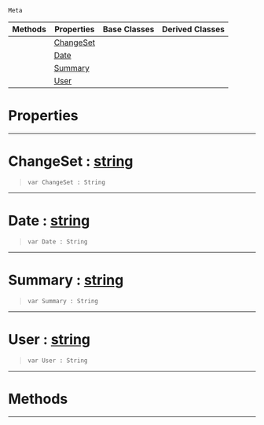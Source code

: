  `Meta`

|Methods|Properties|Base Classes|Derived Classes|
|---|---|---|---|
| |[ ChangeSet](https://github.com/zeroengineteam/ZeroDocs/code_reference/class_reference/revision.markdown#changeset-zero-engine-do)| | |
| |[ Date](https://github.com/zeroengineteam/ZeroDocs/code_reference/class_reference/revision.markdown#date-zero-engine-documen)| | |
| |[ Summary](https://github.com/zeroengineteam/ZeroDocs/code_reference/class_reference/revision.markdown#summary-zero-engine-docu)| | |
| |[ User](https://github.com/zeroengineteam/ZeroDocs/code_reference/class_reference/revision.markdown#user-zero-engine-documen)| | |


 #  Properties


---  
 #  ChangeSet : [string](https://github.com/zeroengineteam/ZeroDocs/code_reference/zilch_base_types/string.markdown)

> 
> ``` lang=cpp, name=Zilch
> var ChangeSet : String


---  
 #  Date : [string](https://github.com/zeroengineteam/ZeroDocs/code_reference/zilch_base_types/string.markdown)

> 
> ``` lang=cpp, name=Zilch
> var Date : String


---  
 #  Summary : [string](https://github.com/zeroengineteam/ZeroDocs/code_reference/zilch_base_types/string.markdown)

> 
> ``` lang=cpp, name=Zilch
> var Summary : String


---  
 #  User : [string](https://github.com/zeroengineteam/ZeroDocs/code_reference/zilch_base_types/string.markdown)

> 
> ``` lang=cpp, name=Zilch
> var User : String


---  
 #  Methods


---  
 

 